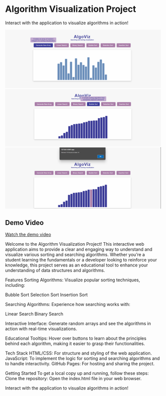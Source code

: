 # Algorithm Visualization Project

Interact with the application to visualize algorithms in action!

![Screenshot1](s1.png)
![Screenshot2](s2.png)
![Screenshot3](s3.png)

## Demo Video

[Watch the demo video](bubblesort.mp4)

Welcome to the Algorithm Visualization Project! This interactive web application aims to provide a clear and engaging way to understand and visualize various sorting and searching algorithms. Whether you’re a student learning the fundamentals or a developer looking to reinforce your knowledge, this project serves as an educational tool to enhance your understanding of data structures and algorithms.

Features
Sorting Algorithms: Visualize popular sorting techniques, including:

Bubble Sort
Selection Sort
Insertion Sort

Searching Algorithms: Experience how searching works with:

Linear Search
Binary Search

Interactive Interface: Generate random arrays and see the algorithms in action with real-time visualizations.

Educational Tooltips: Hover over buttons to learn about the principles behind each algorithm, making it easier to grasp their functionalities.

Tech Stack
HTML/CSS: For structure and styling of the web application.
JavaScript: To implement the logic for sorting and searching algorithms and to handle interactivity.
GitHub Pages: For hosting and sharing the project.

Getting Started
To get a local copy up and running, follow these steps:
Clone the repository:
Open the index.html file in your web browser.

Interact with the application to visualize algorithms in action!
